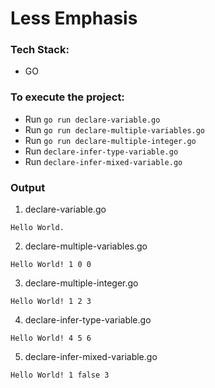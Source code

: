 # Less Emphasis

### Tech Stack:
+ GO

### To execute the project:
+ Run `go run declare-variable.go`
+ Run `go run declare-multiple-variables.go`
+ Run `go run declare-multiple-integer.go`
+ Run `declare-infer-type-variable.go`
+ Run `declare-infer-mixed-variable.go`

### Output
1. declare-variable.go
```
Hello World.

```
2. declare-multiple-variables.go
```
Hello World! 1 0 0

```
3. declare-multiple-integer.go
```
Hello World! 1 2 3

```
4. declare-infer-type-variable.go
```
Hello World! 4 5 6

```
5. declare-infer-mixed-variable.go
```
Hello World! 1 false 3

```